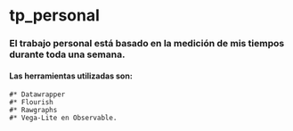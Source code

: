 # tp_personal

### El trabajo personal está basado en la medición de mis tiempos durante toda una semana.

#### Las herramientas utilizadas son: 
    #* Datawrapper
    #* Flourish
    #* Rawgraphs
    #* Vega-Lite en Observable.
